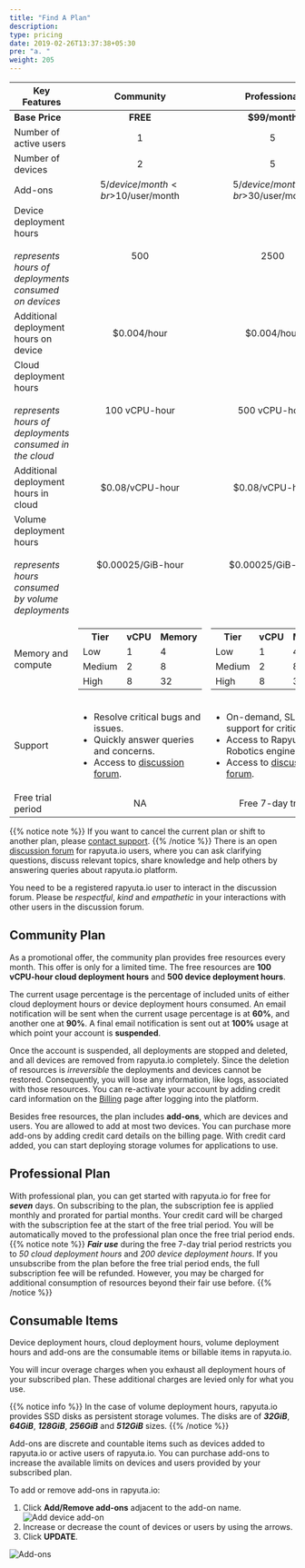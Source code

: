 ```yaml
---
title: "Find A Plan"
description:
type: pricing
date: 2019-02-26T13:37:38+05:30
pre: "a. "
weight: 205
---
```


| Key Features | <center>Community</center> | <center>Professional</center> |
| ----- | --------- | ------------ |
| **Base Price** | <center>**FREE**</center> | <center>**$99/month**</center> |
| Number of active users | <center>1</center> | <center>5</center> |
| Number of devices | <center>2</center> | <center>5</center> |
| Add-ons | <center>$5/device/month<br>$10/user/month</center> | <center>$5/device/month<br>$30/user/month</center> |
| Device deployment hours<br><br>*represents hours of deployments consumed on devices* | <center>500</center> | <center>2500</center> |
| Additional deployment hours on device | <center>$0.004/hour</center> | <center>$0.004/hour</center> |
| Cloud deployment hours<br><br>*represents hours of deployments consumed in the cloud* | <center>100 vCPU-hour</center> | <center>500 vCPU-hour</center> |
| Additional deployment hours in cloud | <center>$0.08/vCPU-hour</center> | <center>$0.08/vCPU-hour</center> |
| Volume deployment hours<br><br>*represents hours consumed by volume deployments* | <center>$0.00025/GiB-hour</center> | <center>$0.00025/GiB-hour</center> |
| Memory and compute | <table><tr><th>Tier</th><th>vCPU</th><th>Memory</th></tr><tr><td>Low</td><td>1</td><td>4</td></tr><tr><td>Medium</td><td>2</td><td>8</td></tr><tr><td>High</td><td>8</td><td>32</td></tr></table> | <table><tr><th>Tier</th><th>vCPU</th><th>Memory</th></tr><tr><td>Low</td><td>1</td><td>4</td></tr><tr><td>Medium</td><td>2</td><td>8</td></tr><tr><td>High</td><td>8</td><td>32</td></tr></table> |
| Support | <ul><li>Resolve critical bugs and issues.</li><li>Quickly answer queries and concerns.</li><li>Access to [discussion forum](https://forum.rapyuta.io).</li></ul> | <ul><li>On-demand, SLA support for critical bugs.</li><li>Access to Rapyuta Robotics engineers.</li><li>Access to [discussion forum](https://forum.rapyuta.io).</li></ul> |
| Free trial period | <center>NA</center> | <center>Free 7-day trial</center> |

{{% notice note %}}
If you want to cancel the current plan or shift to another plan, please <a href="#" onclick="javascript:FreshWidget.show();">contact support</a>.
{{% /notice %}}
There is an open [discussion forum](https://forum.rapyuta.io) for
rapyuta.io users, where you can ask clarifying questions, discuss relevant topics,
share knowledge and help others by answering queries about rapyuta.io platform.

You need to be a registered rapyuta.io user to interact in the discussion forum.
Please be *respectful*, *kind* and *empathetic* in your interactions with other
users in the discussion forum.

## Community Plan
As a promotional offer, the community plan provides free resources every
month. This offer is only for a limited time. The free resources are
**100 vCPU-hour cloud deployment hours** and
**500 device deployment hours**.

The current usage percentage is the percentage of included units of
either cloud deployment hours or device deployment hours consumed.
An email notification will be sent when the current usage percentage
is at **60%**, and another one at **90%**. A final email notification is
sent out at **100%** usage at which point your account is **suspended**.

Once the account is suspended, all deployments are stopped and deleted,
and all devices are removed from rapyuta.io completely. Since the
deletion of resources is *irreversible* the deployments and devices cannot
be restored. Consequently, you will lose any information, like logs,
associated with those resources. You can re-activate your account by
adding credit card information on the [Billing](/pricing/billing/)
page after logging into the platform.

Besides free resources, the plan includes **add-ons**, which are devices
and users. You are allowed to add at most two devices. You can purchase
more add-ons by adding credit card details on the billing page.
With credit card added, you can start deploying storage volumes for
applications to use.

## Professional Plan

With professional plan, you can get started with rapyuta.io for free for ***seven*** days. On subscribing to the plan, the subscription fee is applied monthly and prorated for partial months. Your credit card will be charged with
the subscription fee at the start of the free trial period. You will be automatically moved to the professional plan once the free trial period ends.
{{% notice note %}}
***Fair use*** during the free 7-day trial period restricts you to *50 cloud deployment hours* and *200 device deployment hours*. If you unsubscribe from the plan before the free trial period ends, the full subscription fee will be refunded. However, you may be charged for additional consumption of resources beyond their fair use before.
{{% /notice %}}

## Consumable Items

Device deployment hours, cloud deployment hours, volume deployment hours and add-ons are the consumable items or billable items in rapyuta.io.

You will incur overage charges when you exhaust all deployment hours of your subscribed plan. These additional charges are levied only for what you use.

{{% notice info %}}
In the case of volume deployment hours, rapyuta.io provides SSD disks as persistent storage volumes. The disks are of ***32GiB***, ***64GiB***, ***128GiB***, ***256GiB*** and ***512GiB*** sizes.
{{% /notice %}}

Add-ons are discrete and countable items such as devices added to rapyuta.io or active users of rapyuta.io. You can purchase add-ons to increase the available
limits on devices and users provided by your subscribed plan.

To add or remove add-ons in rapyuta.io:

1. Click **Add/Remove add-ons** adjacent to the add-on name.
   ![Add device add-on](/images/pricing/billing/add-device-addon.png?classes=border,shadow&width=50pc)
2. Increase or decrease the count of devices or users by using the arrows.
3. Click **UPDATE**.

![Add-ons](/images/pricing/billing/device-addons.png?classes=border,shadow&width=50pc)

